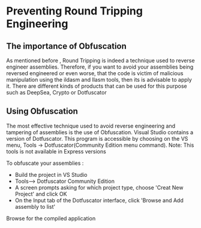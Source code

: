 # Preventing Round Tripping Engineering

## The importance of Obfuscation

As mentioned before , Round Tripping is indeed a technique used to
reverse engineer assemblies. Therefore, if you want to avoid your
assemblies being reversed engineered or even worse, that the code is
victim of malicious manipulation using the ildasm and Ilasm tools, then
its is advisable to apply it. There are different kinds of products that
can be used for this purpose such as DeepSea, Crypto or Dotfuscator

## Using Obfuscation

The most effective technique used to avoid reverse engineering and
tampering of assemblies is the use of Obfuscation. Visual Studio
contains a version of Dotfuscator. This program is accessible by
choosing on the VS menu, Tools → Dotfuscator(Community Edition menu
command). Note: This tools is not available in Express versions

To obfuscate your assemblies :

  - Build the project in VS Studio
  - Tools--\> Dotfuscator Community Edition
  - A screen prompts asking for which project type, choose 'Creat New
    Project' and click OK
  - On the Input tab of the Dotfuscator interface, click 'Browse and Add
    assembly to list'

Browse for the compiled application